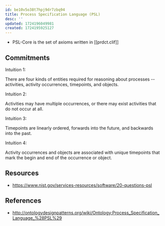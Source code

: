 ```yaml
---
id: be10v5o38t7hpj9dr7zbq94
title: Process Specification Language (PSL)
desc: ''
updated: 1724196049981
created: 1724195925127
---
```


- PSL-Core is the set of axioms written in [[prdct.clif]]

## Commitments

Intuition 1:

There are four kinds of entities required for reasoning about processes -- activities, activity occurrences, timepoints, and objects.

Intuition 2:

Activities may have multiple occurrences, or there may exist activities that do not occur at all.

Intuition 3:

Timepoints are linearly ordered, forwards into the future, and backwards into the past.

Intuition 4:

Activity occurrences and objects are associated with unique timepoints that mark the begin and end of the occurrence or object.   

## Resources

- https://www.nist.gov/services-resources/software/20-questions-psl

## References

- http://ontologydesignpatterns.org/wiki/Ontology:Process_Specification_Language_%28PSL%29